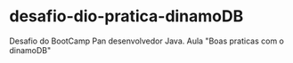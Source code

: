 # desafio-dio-pratica-dinamoDB
Desafio do BootCamp Pan desenvolvedor Java. Aula "Boas praticas com o dinamoDB"
